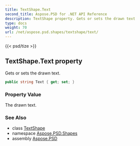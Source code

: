 ```yaml
---
title: TextShape.Text
second_title: Aspose.PSD for .NET API Reference
description: TextShape property. Gets or sets the drawn text
type: docs
weight: 70
url: /net/aspose.psd.shapes/textshape/text/
---
```

{{< psd/tize >}}
## TextShape.Text property

Gets or sets the drawn text.

```csharp
public string Text { get; set; }
```

### Property Value

The drawn text.

### See Also

* class [TextShape](../)
* namespace [Aspose.PSD.Shapes](../../textshape/)
* assembly [Aspose.PSD](../../../)


